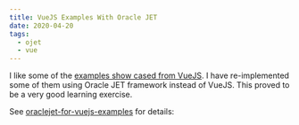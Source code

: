 ```yaml
---
title: VueJS Examples With Oracle JET
date: 2020-04-20
tags:
  - ojet
  - vue
---
```


I like some of the [examples show cased from VueJS](https://vuejs.org/v2/examples/). I have re-implemented some of them using Oracle JET framework instead of VueJS. This proved to be a very good learning exercise.

See [oraclejet-for-vuejs-examples](https://github.com/zemian/oraclejet-for-vuejs-examples) for details:
